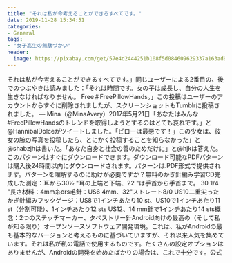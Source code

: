```yaml
---
title: "それは私が今考えることができるすべてです。"
date: 2019-11-28 15:34:51
categories:
- General
tags:
- "女子高生の無駄づかい"
header:
  image: https://pixabay.com/get/57e4d2444251b108f5d084609629337a163ad9ed504c704c722b72d6954bcd59_1280.png
---
```


それは私が今考えることができるすべてです。」同じユーザーによる2番目の、後でのつぶやきは読みました：「それは時間です。女の子は成長し、自分の人生を生きなければなりません。 Free＃FreePillowHands‬。」この投稿はユーザーのアカウントからすぐに削除されましたが、スクリーンショットもTumblrに投稿されました。 — Mina（@MinaAvery）2017年5月21日「あなたはみんな#FreePillowHandsのトレンドを取得しようとするのはとても哀れです。」と@HannibalDolceがツイートしました。「ピローは最悪です！」この少女は、彼女の腕の写真を投稿したら、とにかく投稿することを知らなかった」と@shabzjhは書いた。「あなた自身と社会の善のためだけに」と@hjkは答えた。このパターンはすぐにダウンロードできます。ダウンロード可能なPDFパターンは購入後24時間以内にダウンロードされます。パターンは.PDF形式で提供されます。パターンを理解するのに助けが必要ですか？無料のかぎ針編み学習CD完成した測定：耳から30½ &quot;耳の上端と下端、22 &quot;は手首から手首まで。 30 1/4 &quot;長さ材料：4mm糸ors毛針：US6 4mm、32&quot;ストレート8/0 US10二重尖ったかぎ針編みフックゲージ：US8で1インチあたり10 st、US10で1インチあたり11 st（分割可能）、1インチあたり12 sts US12、14 mm針で1インチあたり14 sts概念：2つのステッチマーカー、タペストリー針Android向けの最高の（そして私が知る限り）オープンソースソフトウェア開発環境。これは、私がAndroidの最も基本的なバージョンと考えるものに基づいていますが、それ以来人気を集めています。それは私が私の電話で使用するものです。たくさんの設定オプションはありませんが、Androidの開発を始めたばかりの場合は、これで十分です。公式
